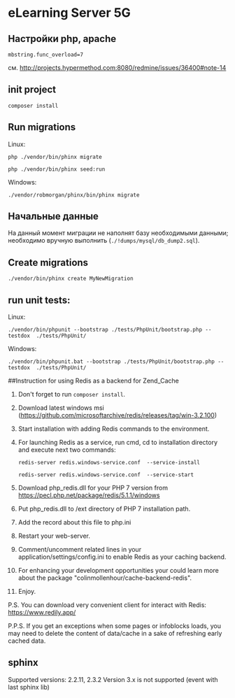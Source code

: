 # eLearning Server 5G

## Настройки php, apache

`mbstring.func_overload=7`

см. http://projects.hypermethod.com:8080/redmine/issues/36400#note-14

## init project

```composer install```

## Run migrations
Linux:

```php ./vendor/bin/phinx migrate```

```php ./vendor/bin/phinx seed:run```

Windows:

```./vendor/robmorgan/phinx/bin/phinx migrate```

## Начальные данные

На данный момент миграции не наполнят базу необходимыми данными; необходимо вручную выполнить (`./!dumps/mysql/db_dump2.sql`).

## Create migrations

```./vendor/bin/phinx create MyNewMigration```

## run unit tests:
Linux:

```./vendor/bin/phpunit --bootstrap ./tests/PhpUnit/bootstrap.php --testdox  ./tests/PhpUnit/```

Windows:

```./vendor/bin/phpunit.bat --bootstrap ./tests/PhpUnit/bootstrap.php --testdox  ./tests/PhpUnit/```

##Instruction for using Redis as a backend for Zend_Cache
1. Don't forget to run ```composer install```.
2. Download latest windows msi (https://github.com/microsoftarchive/redis/releases/tag/win-3.2.100)
3. Start installation with adding Redis commands to the environment.
4. For launching Redis as a service, run cmd, cd to installation directory and execute next two commands:

    ```redis-server redis.windows-service.conf  --service-install```

    ```redis-server redis.windows-service.conf  --service-start```

5. Download php_redis.dll for your PHP 7 version from https://pecl.php.net/package/redis/5.1.1/windows
6. Put php_redis.dll to /ext directory of PHP 7 installation path.
7. Add the record about this file to php.ini
8. Restart your web-server.
9. Comment/uncomment related lines in your application/settings/config.ini to enable Redis as your caching backend.
10. For enhancing your development opportunities your could learn more about the package "colinmollenhour/cache-backend-redis".
11. Enjoy.

P.S. You can download very convenient client for interact with Redis: https://www.redily.app/

P.P.S. If you get an exceptions when some pages or infoblocks loads, you may need to delete the content of data/cache in a sake of refreshing early cached data.

## sphinx

Supported versions: 2.2.11, 2.3.2
Version 3.x is not supported (event with last sphinx lib)

